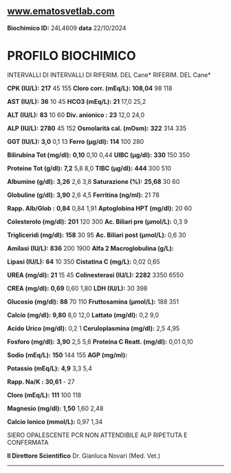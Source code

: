 ## www.ematosvetlab.com

**Biochimico ID:** 24L4609 **data** 22/10/2024

# PROFILO BIOCHIMICO

INTERVALLI DI INTERVALLI DI
RIFERIM. DEL Cane* RIFERIM. DEL Cane*

**CPK (IU/L):** **217** 45 155 **Cloro corr. (mEq/L):** **108,04** 98 118

**AST (IU/L):** **36** 10 45 **HCO3 (mEq/L):** **21** 17,0 25,2

**ALT (IU/L):** **83** 10 60 **Div. anionico :** **23** 12,0 24,0

**ALP (IU/L):** **2780** 45 152 **Osmolarità cal. (mOsm):** **322** 314 335

**GGT (IU/L):** **3,0** 0,1 13 **Ferro (µg/dl):** **114** 100 280

**Bilirubina Tot (mg/dl):** **0,10** 0,10 0,44 **UIBC (µg/dl):** **330** 150 350

**Proteine Tot (g/dl):** **7,2** 5,8 8,0 **TIBC (µg/dl):** **444** 300 510

**Albumine (g/dl):** **3,26** 2,6 3,8 **Saturazione (%):** **25,68** 30 60

**Globuline (g/dl):** **3,90** 2,6 4,5 **Ferritina (ng/ml):** 21 78

**Rapp. Alb/Glob :** **0,84** 0,84 1,91 **Aptoglobina HPT (mg/dl):** 20 60

**Colesterolo (mg/dl):** **201** 120 300 **Ac. Biliari pre (µmol/L):** 0,3 9

**Trigliceridi (mg/dl):** **158** 30 95 **Ac. Biliari post (µmol/L):** 0,6 30

**Amilasi (IU/L):** **836** 200 1900 **Alfa 2 Macroglobulina (g/L):**

**Lipasi (IU/L):** **64** 10 350 **Cistatina C (mg/L):** 0,02 0,65

**UREA (mg/dl):** **21** 15 45 **Colinesterasi (IU/L):** **2282** 3350 6550

**CREA (mg/dl):** **0,69** 0,60 1,80 **LDH (IU/L):** 30 398

**Glucosio (mg/dl):** **88** 70 110 **Fruttosamina (µmol/L):** 188 351

**Calcio (mg/dl):** **9,80** 8,0 12,0 **Lattato (mg/dl):** 0,2 9,0

**Acido Urico (mg/dl):** 0,2 1 **Ceruloplasmina (mg/dl):** 2,5 4,95

**Fosforo (mg/dl):** **3,90** 2,5 5,6 **Proteina C Reatt. (mg/dl):** 0,01 0,10

**Sodio (mEq/L):** **150** 144 155 **AGP (mg/ml):**

**Potassio (mEq/L):** **4,9** 3,3 5,4

**Rapp. Na/K :** **30,61** - 27

**Cloro (mEq/L):** **111** 100 118

**Magnesio (mg/dl):** **1,50** 1,60 2,48

**Calcio Ionico (mmol/L):** 0,97 1,34

SIERO OPALESCENTE PCR NON
ATTENDIBILE
ALP RIPETUTA E CONFERMATA

**Il Direttore Scientifico**
Dr. Gianluca Novari (Med. Vet.)


-----

